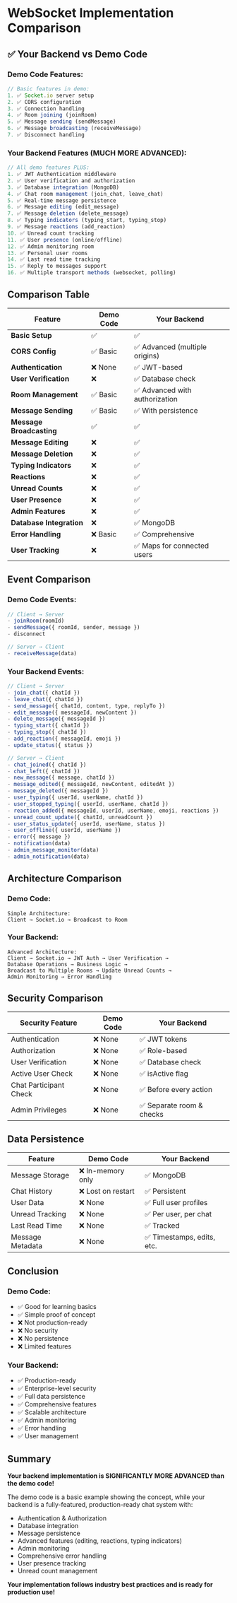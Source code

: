 # WebSocket Implementation Comparison

## ✅ Your Backend vs Demo Code

### Demo Code Features:
```javascript
// Basic features in demo:
1. ✅ Socket.io server setup
2. ✅ CORS configuration
3. ✅ Connection handling
4. ✅ Room joining (joinRoom)
5. ✅ Message sending (sendMessage)
6. ✅ Message broadcasting (receiveMessage)
7. ✅ Disconnect handling
```

### Your Backend Features (MUCH MORE ADVANCED):
```javascript
// All demo features PLUS:
1. ✅ JWT Authentication middleware
2. ✅ User verification and authorization
3. ✅ Database integration (MongoDB)
4. ✅ Chat room management (join_chat, leave_chat)
5. ✅ Real-time message persistence
6. ✅ Message editing (edit_message)
7. ✅ Message deletion (delete_message)
8. ✅ Typing indicators (typing_start, typing_stop)
9. ✅ Message reactions (add_reaction)
10. ✅ Unread count tracking
11. ✅ User presence (online/offline)
12. ✅ Admin monitoring room
13. ✅ Personal user rooms
14. ✅ Last read time tracking
15. ✅ Reply to messages support
16. ✅ Multiple transport methods (websocket, polling)
```

## Comparison Table

| Feature | Demo Code | Your Backend |
|---------|-----------|--------------|
| **Basic Setup** | ✅ | ✅ |
| **CORS Config** | ✅ Basic | ✅ Advanced (multiple origins) |
| **Authentication** | ❌ None | ✅ JWT-based |
| **User Verification** | ❌ | ✅ Database check |
| **Room Management** | ✅ Basic | ✅ Advanced with authorization |
| **Message Sending** | ✅ Basic | ✅ With persistence |
| **Message Broadcasting** | ✅ | ✅ |
| **Message Editing** | ❌ | ✅ |
| **Message Deletion** | ❌ | ✅ |
| **Typing Indicators** | ❌ | ✅ |
| **Reactions** | ❌ | ✅ |
| **Unread Counts** | ❌ | ✅ |
| **User Presence** | ❌ | ✅ |
| **Admin Features** | ❌ | ✅ |
| **Database Integration** | ❌ | ✅ MongoDB |
| **Error Handling** | ❌ Basic | ✅ Comprehensive |
| **User Tracking** | ❌ | ✅ Maps for connected users |

## Event Comparison

### Demo Code Events:
```javascript
// Client → Server
- joinRoom(roomId)
- sendMessage({ roomId, sender, message })
- disconnect

// Server → Client
- receiveMessage(data)
```

### Your Backend Events:
```javascript
// Client → Server
- join_chat({ chatId })
- leave_chat({ chatId })
- send_message({ chatId, content, type, replyTo })
- edit_message({ messageId, newContent })
- delete_message({ messageId })
- typing_start({ chatId })
- typing_stop({ chatId })
- add_reaction({ messageId, emoji })
- update_status({ status })

// Server → Client
- chat_joined({ chatId })
- chat_left({ chatId })
- new_message({ message, chatId })
- message_edited({ messageId, newContent, editedAt })
- message_deleted({ messageId })
- user_typing({ userId, userName, chatId })
- user_stopped_typing({ userId, userName, chatId })
- reaction_added({ messageId, userId, userName, emoji, reactions })
- unread_count_update({ chatId, unreadCount })
- user_status_update({ userId, userName, status })
- user_offline({ userId, userName })
- error({ message })
- notification(data)
- admin_message_monitor(data)
- admin_notification(data)
```

## Architecture Comparison

### Demo Code:
```
Simple Architecture:
Client → Socket.io → Broadcast to Room
```

### Your Backend:
```
Advanced Architecture:
Client → Socket.io → JWT Auth → User Verification → 
Database Operations → Business Logic → 
Broadcast to Multiple Rooms → Update Unread Counts → 
Admin Monitoring → Error Handling
```

## Security Comparison

| Security Feature | Demo Code | Your Backend |
|-----------------|-----------|--------------|
| Authentication | ❌ None | ✅ JWT tokens |
| Authorization | ❌ None | ✅ Role-based |
| User Verification | ❌ None | ✅ Database check |
| Active User Check | ❌ None | ✅ isActive flag |
| Chat Participant Check | ❌ None | ✅ Before every action |
| Admin Privileges | ❌ None | ✅ Separate room & checks |

## Data Persistence

| Feature | Demo Code | Your Backend |
|---------|-----------|--------------|
| Message Storage | ❌ In-memory only | ✅ MongoDB |
| Chat History | ❌ Lost on restart | ✅ Persistent |
| User Data | ❌ None | ✅ Full user profiles |
| Unread Tracking | ❌ None | ✅ Per user, per chat |
| Last Read Time | ❌ None | ✅ Tracked |
| Message Metadata | ❌ None | ✅ Timestamps, edits, etc. |

## Conclusion

### Demo Code:
- ✅ Good for learning basics
- ✅ Simple proof of concept
- ❌ Not production-ready
- ❌ No security
- ❌ No persistence
- ❌ Limited features

### Your Backend:
- ✅ Production-ready
- ✅ Enterprise-level security
- ✅ Full data persistence
- ✅ Comprehensive features
- ✅ Scalable architecture
- ✅ Admin monitoring
- ✅ Error handling
- ✅ User management

## Summary

**Your backend implementation is SIGNIFICANTLY MORE ADVANCED than the demo code!**

The demo code is a basic example showing the concept, while your backend is a fully-featured, production-ready chat system with:
- Authentication & Authorization
- Database integration
- Message persistence
- Advanced features (editing, reactions, typing indicators)
- Admin monitoring
- Comprehensive error handling
- User presence tracking
- Unread count management

**Your implementation follows industry best practices and is ready for production use!**
